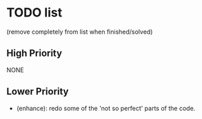 # TODO list
(remove completely from list when finished/solved)

## High Priority
NONE

## Lower Priority
* (enhance): redo some of the 'not so perfect' parts of the code.
